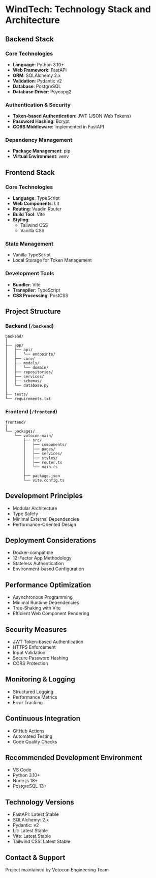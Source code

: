 # WindTech: Technology Stack and Architecture

## Backend Stack
### Core Technologies
- **Language**: Python 3.10+
- **Web Framework**: FastAPI
- **ORM**: SQLAlchemy 2.x
- **Validation**: Pydantic v2
- **Database**: PostgreSQL
- **Database Driver**: Psycopg2

### Authentication & Security
- **Token-based Authentication**: JWT (JSON Web Tokens)
- **Password Hashing**: Bcrypt
- **CORS Middleware**: Implemented in FastAPI

### Dependency Management
- **Package Management**: pip
- **Virtual Environment**: venv

## Frontend Stack
### Core Technologies
- **Language**: TypeScript
- **Web Components**: Lit
- **Routing**: Vaadin Router
- **Build Tool**: Vite
- **Styling**: 
  - Tailwind CSS
  - Vanilla CSS

### State Management
- Vanilla TypeScript
- Local Storage for Token Management

### Development Tools
- **Bundler**: Vite
- **Transpiler**: TypeScript
- **CSS Processing**: PostCSS

## Project Structure

### Backend (`/backend`)
```
backend/
│
├── app/
│   ├── api/
│   │   └── endpoints/
│   ├── core/
│   ├── models/
│   │   └── domain/
│   ├── repositories/
│   ├── services/
│   ├── schemas/
│   └── database.py
│
├── tests/
└── requirements.txt
```

### Frontend (`/frontend`)
```
frontend/
│
└── packages/
    └── votocon-main/
        ├── src/
        │   ├── components/
        │   ├── pages/
        │   ├── services/
        │   ├── styles/
        │   ├── router.ts
        │   └── main.ts
        │
        ├── package.json
        └── vite.config.ts
```

## Development Principles
- Modular Architecture
- Type Safety
- Minimal External Dependencies
- Performance-Oriented Design

## Deployment Considerations
- Docker-compatible
- 12-Factor App Methodology
- Stateless Authentication
- Environment-based Configuration

## Performance Optimization
- Asynchronous Programming
- Minimal Runtime Dependencies
- Tree-Shaking with Vite
- Efficient Web Component Rendering

## Security Measures
- JWT Token-based Authentication
- HTTPS Enforcement
- Input Validation
- Secure Password Hashing
- CORS Protection

## Monitoring & Logging
- Structured Logging
- Performance Metrics
- Error Tracking

## Continuous Integration
- GitHub Actions
- Automated Testing
- Code Quality Checks

## Recommended Development Environment
- VS Code
- Python 3.10+
- Node.js 18+
- PostgreSQL 13+

## Technology Versions
- FastAPI: Latest Stable
- SQLAlchemy: 2.x
- Pydantic: v2
- Lit: Latest Stable
- Vite: Latest Stable
- Tailwind CSS: Latest Stable

## Contact & Support
Project maintained by Votocon Engineering Team
